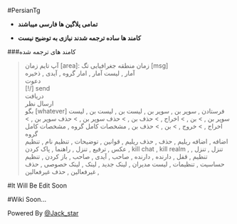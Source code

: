#PersianTg

* **تمامی پلاگین ها فارسی میباشند**

* **کامند ها ساده ترجمه شدند نیازی به توضیح نیست**

###کامند های ترجمه شده
>  آپ تایم 
> زمان [area]: زمان منطقه جغرافیایی 
> تگ [msg]  
> آمار ,
> لیست آمار ,
> امار گروه   ,
> آیدی ,
>  ذخیره       
>  دعوت     
>  [!/] send    
> دریافت    
>  ارسال نظر  
> بگو [whatever] 
> فرستادن   ,
 >    سوپر بن    ,
 >   سوپر بن ,
 > لیست بن    ,
  >   لیست بن ,
   >  لیست سوپر بن ,
    > بن    ,
    > اخراج ,
    > حذف بن    ,
    > حذف سوپر بن    ,
    > حذف سوپر بن ,
    > اخراج    ,
    > خروج ,
    > بن ,
    > حذف بن ,
 > مشخصات کامل گروه ,
 > مشخصات کامل گروه  
 > اضافه ,
 >  اضافه ریلیم ,
 >  حذف ,
 >  حذف ریلیم ,
 >  قوانین ,
 >  توضیحات ,
 >  تنظیم نام    ,
  > تنظیم عکس ,
  > ترفیع    ,
  > تنزل  ,
  > راهنما ,
  > پاک کردن    ,
  > kill chat ,
  > kill realm ,
  > تنزل    ,
  > تنزل  ,
  > تنظیم      ,
  > قفل    ,
  > دارنده  ,
  > دارنده  ,
  > صاحب ,
  > آیدی    ,
  > صاحب   ,
  > باز کردن    ,
  > تنظیم حساسیت  ,
  > تنظیمات ,
  > لیست مدیران ,
  > لینک جدید ,
  > لینک ,
  > لینک خصوصی ,
  > حذف غیرفعالین ,
  > حذف غیرفعالین  ,

#It Will Be Edit Soon

#Wiki Soon...

Powered By 
[@Jack_star](telegram.me/jack_star)
